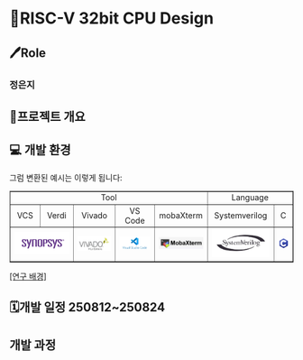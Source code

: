 # 💫RISC-V 32bit CPU Design

## 🖊️Role

### 정은지


## 🚀프로젝트 개요


## 💻 개발 환경 <br>

그럼 변환된 예시는 이렇게 됩니다:
<table border="1" cellspacing="0" cellpadding="5">
  <tr>
    <td align="center" colspan="5"> Tool </td>
    <td align="center" colspan="2"> Language </td>
  </tr>
  <tr>
    <td align="center"> VCS </td>
    <td align="center"> Verdi </td>
    <td align="center"> Vivado </td>
    <td align="center"> VS Code </td>
    <td align="center"> mobaXterm </td>
    <td align="center"> Systemverilog </td>
    <td align="center"> C </td>
  </tr>
  <tr>
    <td colspan="2"><img src="/History/img/img1.png" width=300>  </td>
    <td align="center"> <img src="/History/img/img2.png" width=200>  </td>
    <td align="center"> <img src="/History/img/img3.png" width=250>  </td>
    <td align="center"> <img src="/History/img/img6.jpg" width=100>  </td>
    <td align="center"> <img src="/History/img/img4.png" width=200>  </td>
    <td align="center"> <img src="/History/img/img5.png" width=100>  </td>
  </tr>
</table>


[[연구 배경]](/History/Progress_report/overview.md)

## 🗓️개발 일정 250812~250824

## 개발 과정
